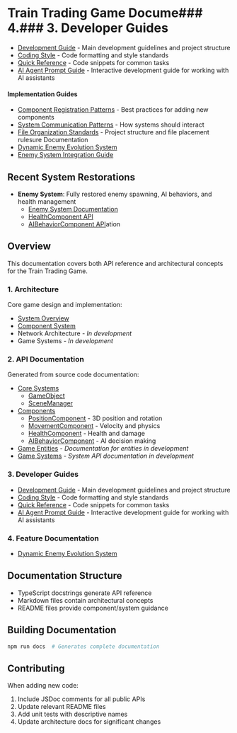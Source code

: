# Train Trading Game Docume### 4.### 3. Developer Guides
- [Development Guide](dev_guide.md) - Main development guidelines and project structure
- [Coding Style](coding_style.md) - Code formatting and style standards
- [Quick Reference](quick_reference.md) - Code snippets for common tasks
- [AI Agent Prompt Guide](agent_prompt_guide.md) - Interactive development guide for working with AI assistants

#### Implementation Guides
- [Component Registration Patterns](docs/guides/component_registration.md) - Best practices for adding new components
- [System Communication Patterns](docs/guides/system_communication.md) - How systems should interact
- [File Organization Standards](docs/guides/file_organization.md) - Project structure and file placement rulesure Documentation
- [Dynamic Enemy Evolution System](docs/dynamic_evolution_spawn_system.md)
- [Enemy System Integration Guide](docs/systems/enemy_system.md)

## Recent System Restorations
- **Enemy System**: Fully restored enemy spawning, AI behaviors, and health management
  - [Enemy System Documentation](docs/systems/enemy_system.md)
  - [HealthComponent API](docs/api/components/HealthComponent.md)
  - [AIBehaviorComponent API](docs/api/components/AIBehaviorComponent.md)ation

## Overview
This documentation covers both API reference and architectural concepts for the Train Trading Game.

### 1. Architecture
Core game design and implementation:
- [System Overview](docs/architecture/overview.md)
- [Component System](docs/architecture/components.md)
- Network Architecture - *In development*
- Game Systems - *In development*

### 2. API Documentation
Generated from source code documentation:
- [Core Systems](docs/api/core/)
  - [GameObject](docs/api/core/GameObject.md)
  - [SceneManager](docs/api/core/SceneManager.md)
- [Components](docs/api/components/)
  - [PositionComponent](docs/api/components/PositionComponent.md) - 3D position and rotation
  - [MovementComponent](docs/api/components/MovementComponent.md) - Velocity and physics
  - [HealthComponent](docs/api/components/HealthComponent.md) - Health and damage
  - [AIBehaviorComponent](docs/api/components/AIBehaviorComponent.md) - AI decision making
- [Game Entities](docs/api/) - *Documentation for entities in development*
- [Game Systems](docs/api/) - *System API documentation in development*

### 3. Developer Guides
- [Development Guide](../dev_guide.md) - Main development guidelines and project structure
- [Coding Style](../coding_style.md) - Code formatting and style standards
- [Quick Reference](../quick_reference.md) - Code snippets for common tasks
- [AI Agent Prompt Guide](../agent_prompt_guide.md) - Interactive development guide for working with AI assistants

### 4. Feature Documentation
- [Dynamic Enemy Evolution System](dynamic_evolution_spawn_system.md)

## Documentation Structure
- TypeScript docstrings generate API reference
- Markdown files contain architectural concepts
- README files provide component/system guidance

## Building Documentation
```bash
npm run docs  # Generates complete documentation
```

## Contributing
When adding new code:
1. Include JSDoc comments for all public APIs
2. Update relevant README files
3. Add unit tests with descriptive names
4. Update architecture docs for significant changes